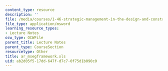 ```yaml
---
content_type: resource
description: ''
file: /media/courses/1-46-strategic-management-in-the-design-and-construction-value-chain-fall-2003/ab2d05f517dd647fd7c70f75d1b090c0_ar_msegframework.xls
file_type: application/msword
learning_resource_types:
- Lecture Notes
ocw_type: OCWFile
parent_title: Lecture Notes
parent_type: CourseSection
resourcetype: Other
title: ar_msegframework.xls
uid: ab2d05f5-17dd-647f-d7c7-0f75d1b090c0
---
```

